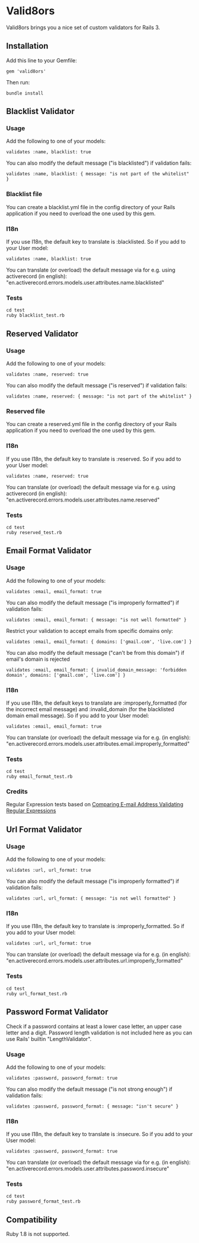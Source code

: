 # Valid8ors

Valid8ors brings you a nice set of custom validators for Rails 3.

## Installation

Add this line to your Gemfile:

    gem 'valid8ors'

Then run:

    bundle install

## Blacklist Validator

### Usage

Add the following to one of your models:

    validates :name, blacklist: true

You can also modify the default message ("is blacklisted") if validation fails:

    validates :name, blacklist: { message: "is not part of the whitelist" }

### Blacklist file

You can create a blacklist.yml file in the config directory of your Rails application if you need to overload the one used by this gem.

### I18n

If you use I18n, the default key to translate is :blacklisted. So if you add to your User model:

    validates :name, blacklist: true

You can translate (or overload) the default message via for e.g. using activerecord (in english): "en.activerecord.errors.models.user.attributes.name.blacklisted"

### Tests

    cd test
    ruby blacklist_test.rb

## Reserved Validator

### Usage

Add the following to one of your models:

    validates :name, reserved: true

You can also modify the default message ("is reserved") if validation fails:

    validates :name, reserved: { message: "is not part of the whitelist" }

### Reserved file

You can create a reserved.yml file in the config directory of your Rails application if you need to overload the one used by this gem.

### I18n

If you use I18n, the default key to translate is :reserved. So if you add to your User model:

    validates :name, reserved: true

You can translate (or overload) the default message via for e.g. using activerecord (in english): "en.activerecord.errors.models.user.attributes.name.reserved"

### Tests

    cd test
    ruby reserved_test.rb

## Email Format Validator

### Usage

Add the following to one of your models:

    validates :email, email_format: true

You can also modify the default message ("is improperly formatted") if validation fails:

    validates :email, email_format: { message: "is not well formatted" }

Restrict your validation to accept emails from specific domains only:

    validates :email, email_format: { domains: ['gmail.com', 'live.com'] }

You can also modify the default message ("can't be from this domain") if email's domain is rejected

    validates :email, email_format: { invalid_domain_message: 'forbidden domain', domains: ['gmail.com', 'live.com'] }

### I18n

If you use I18n, the default keys to translate are :improperly_formatted (for the incorrect email message) and :invalid_domain (for the blacklisted domain email message).
So if you add to your User model:

    validates :email, email_format: true

You can translate (or overload) the default message via for e.g. (in english): "en.activerecord.errors.models.user.attributes.email.improperly_formatted"

### Tests

    cd test
    ruby email_format_test.rb

### Credits

Regular Expression tests based on [Comparing E-mail Address Validating Regular Expressions](http://fightingforalostcause.net/misc/2006/compare-email-regex.php)

## Url Format Validator

### Usage

Add the following to one of your models:

    validates :url, url_format: true

You can also modify the default message ("is improperly formatted") if validation fails:

    validates :url, url_format: { message: "is not well formatted" }

### I18n

If you use I18n, the default key to translate is :improperly_formatted. So if you add to your User model:

    validates :url, url_format: true

You can translate (or overload) the default message via for e.g. (in english): "en.activerecord.errors.models.user.attributes.url.improperly_formatted"

### Tests

    cd test
    ruby url_format_test.rb

## Password Format Validator

Check if a password contains at least a lower case letter, an upper case letter and a digit.
Password length validation is not included here as you can use Rails' builtin "LengthValidator".

### Usage

Add the following to one of your models:

    validates :password, password_format: true

You can also modify the default message ("is not strong enough") if validation fails:

    validates :password, password_format: { message: "isn't secure" }

### I18n

If you use I18n, the default key to translate is :insecure. So if you add to your User model:

    validates :password, password_format: true

You can translate (or overload) the default message via for e.g. (in english): "en.activerecord.errors.models.user.attributes.password.insecure"

### Tests

    cd test
    ruby password_format_test.rb

## Compatibility

Ruby 1.8 is not supported.
